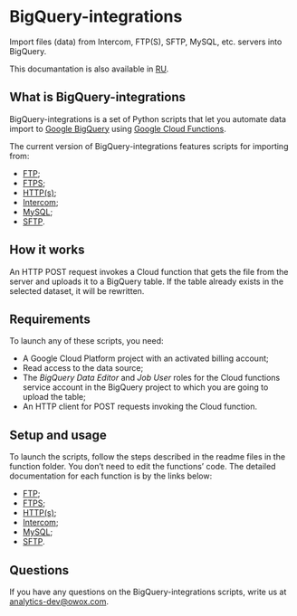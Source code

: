 # BigQuery-integrations
Import files (data) from Intercom, FTP(S), SFTP, MySQL, etc. servers into BigQuery.

This documantation is also available in [RU](https://github.com/OWOX/BigQuery-integrations/blob/master/README_RU.md). 

## What is BigQuery-integrations

BigQuery-integrations is a set of Python scripts that let you automate data import to [Google BigQuery](https://cloud.google.com/bigquery/) using [Google Cloud Functions](https://cloud.google.com/functions/). 

The current version of BigQuery-integrations features scripts for importing from:

- [FTP](https://github.com/OWOX/BigQuery-integrations/tree/master/ftp);
- [FTPS](https://github.com/OWOX/BigQuery-integrations/tree/master/ftps);
- [HTTP(s)](https://github.com/OWOX/BigQuery-integrations/tree/master/https);
- [Intercom](https://github.com/OWOX/BigQuery-integrations/tree/master/intercom);
- [MySQL](https://github.com/OWOX/BigQuery-integrations/tree/master/mysql);
- [SFTP](https://github.com/OWOX/BigQuery-integrations/tree/master/sftp).


## How it works

An HTTP POST request invokes a Cloud function that gets the file from the server and uploads it to a BigQuery table. 
If the table already exists in the selected dataset, it will be rewritten.

## Requirements

To launch any of these scripts, you need:
- A Google Cloud Platform project with an activated billing account;
- Read access to the data source;
- The *BigQuery Data Editor* and *Job User* roles for the Cloud functions service account in the BigQuery project to which you are going to upload the table;
- An HTTP client for POST requests invoking the Cloud function.

## Setup and usage

To launch the scripts, follow the steps described in the readme files in the function folder. 
You don’t need to edit the functions’ code.
The detailed documentation for each function is by the links below:


- [FTP](https://github.com/OWOX/BigQuery-integrations/tree/master/ftp/README.md);
- [FTPS](https://github.com/OWOX/BigQuery-integrations/tree/master/ftps/README.md);
- [HTTP(s)](https://github.com/OWOX/BigQuery-integrations/tree/master/https/README.md);
- [Intercom](https://github.com/OWOX/BigQuery-integrations/tree/master/intercom/README.md);
- [MySQL](https://github.com/OWOX/BigQuery-integrations/tree/master/mysql/README.md);
- [SFTP](https://github.com/OWOX/BigQuery-integrations/tree/master/sftp/README.md).

## Questions

If you have any questions on the BigQuery-integrations scripts, write us at analytics-dev@owox.com.
